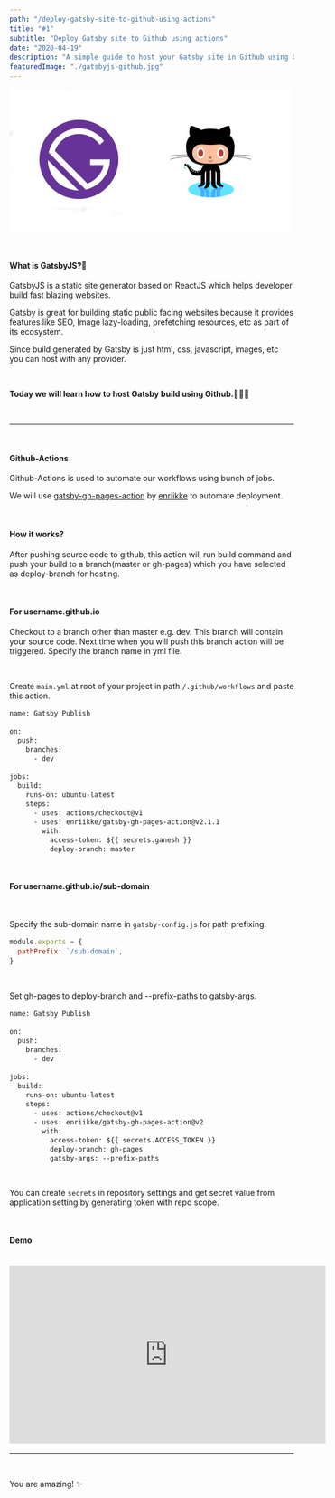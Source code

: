 ```yaml
---
path: "/deploy-gatsby-site-to-github-using-actions"
title: "#1"
subtitle: "Deploy Gatsby site to Github using actions"
date: "2020-04-19"
description: "A simple guide to host your Gatsby site in Github using Github-actions"
featuredImage: "./gatsbyjs-github.jpg"
---
```


![Chrome Devtools](./gatsbyjs-github.jpg)

<br/>

#### What is GatsbyJS?🤔

GatsbyJS is a static site generator based on ReactJS which helps developer build fast blazing websites.

Gatsby is great for building static public facing websites because it provides features like SEO, Image lazy-loading, prefetching resources, etc as part of its ecosystem.

Since build generated by Gatsby is just html, css, javascript, images, etc you can host with any provider.

<br/>

**Today we will learn how to host Gatsby build using Github.👨🏻‍💻**

<br/>

<hr/>

<br/>

#### Github-Actions

Github-Actions is used to automate our workflows using bunch of jobs.

We will use [gatsby-gh-pages-action](https://github.com/marketplace/actions/gatsby-publish) by [enriikke](https://github.com/enriikke) to automate deployment.

<br/>

#### How it works?

After pushing source code to github, this action will run build command and push your build to a branch(master or gh-pages) which you have selected as deploy-branch for hosting.

<br/>

#### For username.github.io

Checkout to a branch other than master e.g. dev. This branch will contain your source code. Next time when you will push this branch action will be triggered. Specify the branch name in yml file.

<br/>

Create `main.yml` at root of your project in path `/.github/workflows` and paste this action.

```yml{numberLines: false}
name: Gatsby Publish

on:
  push:
    branches:
      - dev

jobs:
  build:
    runs-on: ubuntu-latest
    steps:
      - uses: actions/checkout@v1
      - uses: enriikke/gatsby-gh-pages-action@v2.1.1
        with:
          access-token: ${{ secrets.ganesh }}
          deploy-branch: master
```

<br/>

#### For username.github.io/sub-domain

<br/>

Specify the sub-domain name in `gatsby-config.js` for path prefixing.

```js
module.exports = {
  pathPrefix: `/sub-domain`,
}
```

<br/>

Set gh-pages to deploy-branch and --prefix-paths to gatsby-args.

```yml{numberLines: false}
name: Gatsby Publish

on:
  push:
    branches:
      - dev

jobs:
  build:
    runs-on: ubuntu-latest
    steps:
      - uses: actions/checkout@v1
      - uses: enriikke/gatsby-gh-pages-action@v2
        with:
          access-token: ${{ secrets.ACCESS_TOKEN }}
          deploy-branch: gh-pages
          gatsby-args: --prefix-paths
```

<br/>

You can create `secrets` in repository settings and get secret value from application setting by generating token with repo scope.

<br/>

#### Demo

<br/>

<iframe width="560" height="315" src="https://www.youtube.com/embed/JIMord7-G10" frameborder="0" allow="accelerometer; autoplay; encrypted-media; gyroscope; picture-in-picture" allowfullscreen></iframe>

<br/>

<hr/>

<br/>

You are amazing! ✨
